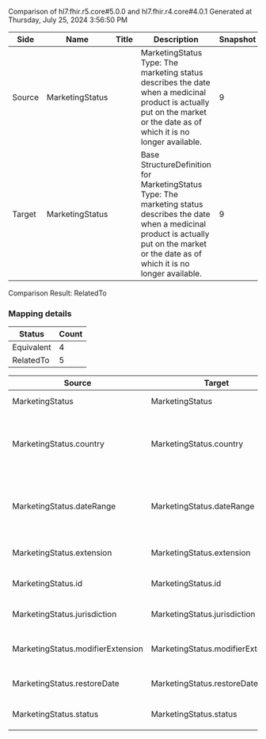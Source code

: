 Comparison of hl7.fhir.r5.core#5.0.0 and hl7.fhir.r4.core#4.0.1
Generated at Thursday, July 25, 2024 3:56:50 PM

| Side | Name | Title | Description | Snapshot | Differential |
| --- | --- | --- | --- | --- | --- |
| Source | MarketingStatus |  | MarketingStatus Type: The marketing status describes the date when a medicinal product is actually put on the market or the date as of which it is no longer available. | 9 | 6 |
| Target | MarketingStatus |  | Base StructureDefinition for MarketingStatus Type: The marketing status describes the date when a medicinal product is actually put on the market or the date as of which it is no longer available. | 9 | 6 |


Comparison Result: RelatedTo


### Mapping details

| Status | Count |
| ------ | ----- |
Equivalent | 4 |
RelatedTo | 5 |


| Source | Target | Status | Message |
| ------ | ------ | ------ | ------- |
| MarketingStatus | MarketingStatus | Equivalent | R5 `MarketingStatus` maps as Equivalent to R4 `MarketingStatus` |
| MarketingStatus.country | MarketingStatus.country | RelatedTo | R5 `MarketingStatus.country` maps as RelatedTo to R4 `MarketingStatus.country` - country made the element mandatory; country increased the minimum cardinality from 0 to 1 |
| MarketingStatus.dateRange | MarketingStatus.dateRange | RelatedTo | R5 `MarketingStatus.dateRange` maps as RelatedTo to R4 `MarketingStatus.dateRange` - dateRange made the element mandatory; dateRange increased the minimum cardinality from 0 to 1 |
| MarketingStatus.extension | MarketingStatus.extension | Equivalent | R5 `MarketingStatus.extension` maps as Equivalent to R4 `MarketingStatus.extension` |
| MarketingStatus.id | MarketingStatus.id | Equivalent | R5 `MarketingStatus.id` maps as Equivalent to R4 `MarketingStatus.id` |
| MarketingStatus.jurisdiction | MarketingStatus.jurisdiction | Equivalent | R5 `MarketingStatus.jurisdiction` maps as Equivalent to R4 `MarketingStatus.jurisdiction` |
| MarketingStatus.modifierExtension | MarketingStatus.modifierExtension | Equivalent | R5 `MarketingStatus.modifierExtension` maps as Equivalent to R4 `MarketingStatus.modifierExtension` |
| MarketingStatus.restoreDate | MarketingStatus.restoreDate | Equivalent | R5 `MarketingStatus.restoreDate` maps as Equivalent to R4 `MarketingStatus.restoreDate` |
| MarketingStatus.status | MarketingStatus.status | Equivalent | R5 `MarketingStatus.status` maps as Equivalent to R4 `MarketingStatus.status` |

